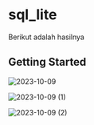 # sql_lite

Berikut adalah hasilnya

## Getting Started

![2023-10-09](https://github.com/RizqiZamzamiJamil/Pemrograman-Mobile/assets/91874602/8167eed3-566a-47e4-9149-cdc8b99dbcd1)

![2023-10-09 (1)](https://github.com/RizqiZamzamiJamil/Pemrograman-Mobile/assets/91874602/bfb7639c-751c-4464-90ba-01ba4af1a861)

![2023-10-09 (2)](https://github.com/RizqiZamzamiJamil/Pemrograman-Mobile/assets/91874602/d2477ec3-ddd9-4209-b2d9-77aed76ead5b)


